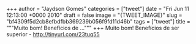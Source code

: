 
+++
author = "Jaydson Gomes"
categories = ["tweet"]
date = "Fri Jun 11 12:13:00 +0000 2010"
draft = false
image = "{TWEET_IMAGE}"
slug = "bf4309f5d2cb8efbdfbb369239b056f9fd11d46b"
tags = ["tweet"]
title = """Muito bom! Benefícios de ..."""
+++
Muito bom! Benefícios de ser superior - http://tinyurl.com/23tuq55
